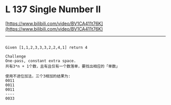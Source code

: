 # L 137 Single Number II

[https://www.bilibili.com/video/BV1CA411t76K](https://www.bilibili.com/video/BV1CA411t76K)

--- 
 
``` 

Given [1,1,2,3,3,3,2,2,4,1] return 4

Challenge
One-pass, constant extra space.
共有3*n + 1个数，且有且仅有一个数落单，要找出相应的「单数」

使用不进位加法，三个3相加的结果为:
0011
0011
0011
----
0033

 ```